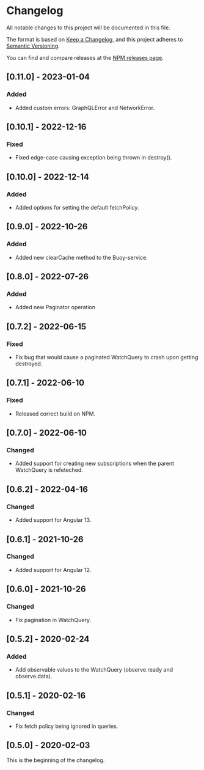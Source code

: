 # Changelog

All notable changes to this project will be documented in this file.

The format is based on [Keep a Changelog](https://keepachangelog.com/en/1.0.0/),
and this project adheres to [Semantic Versioning](https://semver.org/spec/v2.0.0.html).

You can find and compare releases at the [NPM releases page](https://www.npmjs.com/package/@buoy/client?activeTab=versions).

## [0.11.0] - 2023-01-04

### Added
- Added custom errors: GraphQLError and NetworkError.

## [0.10.1] - 2022-12-16

### Fixed
- Fixed edge-case causing exception being thrown in destroy().

## [0.10.0] - 2022-12-14

### Added
- Added options for setting the default fetchPolicy.

## [0.9.0] - 2022-10-26

### Added
- Added new clearCache method to the Buoy-service.

## [0.8.0] - 2022-07-26

### Added
- Added new Paginator operation

## [0.7.2] - 2022-06-15

### Fixed
- Fix bug that would cause a paginated WatchQuery to crash upon getting destroyed.

## [0.7.1] - 2022-06-10

### Fixed
- Released correct build on NPM.

## [0.7.0] - 2022-06-10

### Changed
- Added support for creating new subscriptions when the parent WatchQuery is refeteched.

## [0.6.2] - 2022-04-16

### Changed
- Added support for Angular 13.

## [0.6.1] - 2021-10-26

### Changed
- Added support for Angular 12.

## [0.6.0] - 2021-10-26

### Changed
- Fix pagination in WatchQuery.

## [0.5.2] - 2020-02-24

### Added
- Add observable values to the WatchQuery (observe.ready and observe.data).

## [0.5.1] - 2020-02-16

### Changed
- Fix fetch policy being ignored in queries.

## [0.5.0] - 2020-02-03

This is the beginning of the changelog.
